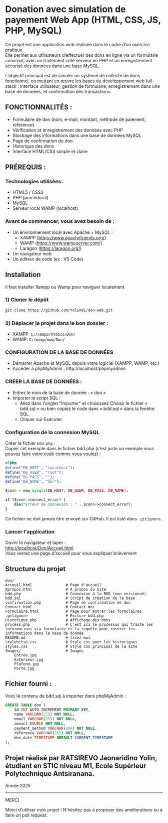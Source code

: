 
# Donation avec simulation de payement Web App (HTML, CSS, JS, PHP, MySQL)

Ce projet est une application web réalisée dans le cadre d’un exercice pratique.  
Elle permet aux utilisateurs d’effectuer des dons en ligne via un formulaire convivial, avec un traitement côté serveur en PHP et un enregistrement sécurisé des données dans une base MySQL.

L’objectif principal est de simuler un système de collecte de dons fonctionnel, en mettant en œuvre les bases du développement web full-stack : interface utilisateur, gestion de formulaire, enregistrement dans une base de données, et confirmation des transactions.

## FONCTIONNALITÉS :
- Formulaire de don (nom, e-mail, montant, méthode de paiement, référence)
- Vérification et enregistrement des données avec PHP
- Stockage des informations dans une base de données MySQL
- Page de confirmation du don
- Historique des dons 
- Interface HTML/CSS simple et claire

## PRÉREQUIS :
### Technologies utilisées:
- HTML5 / CSS3
- PHP (procédural)
- MySQL
- Serveur local WAMP (localhost)

### Avant de commencer, vous avez besoin de :
- Un environnement local avec Apache + MySQL :
  - XAMPP (https://www.apachefriends.org/)
  - WAMP (https://www.wampserver.com/)
  - Laragon (https://laragon.org/)
- Un navigateur web
- Un éditeur de code (ex : VS Code)

## Installation

Il faut installer Xampp ou Wamp pour naviguer localement

### 1) Cloner le dépôt
```bash
git clone https://github.com/Yolin01/don-web.git
```

### 2) Déplacer le projet dans le bon dossier :
- XAMPP: `C:/xampp/htdocs/Don/`
- WAMP: `C:/wamp/www/Don/`

### CONFIGURATION DE LA BASE DE DONNÉES
- Démarrer Apache et MySQL depuis votre logiciel (XAMPP, WAMP, etc.)
- Accéder à phpMyAdmin : http://localhost/phpmyadmin

### CRÉER LA BASE DE DONNÉES :
- Entrez le nom de la base de donnée : « don »
- Importer le script SQL :
  - Allez dans l'onglet "Importer" et choisissez Choisir le fichier « bdd.sql » ou bien copiez le code dans « bdd.sql » dans la fenêtre SQL
  - Cliquer sur Exécuter

### Configuration de la connexion MySQL

Créer le fichier `bdd.php` :  
Copier cet exemple dans le fichier bdd.php (c’est juste un exemple vous pouvez faire votre code comme vous voulez) :

```php
<?php
define("DB_HOST", "localhost"); 
define("DB_USER", "root"); 
define("DB_PASS", ""); 
define("DB_NAME", "don");

$conn = new mysqli(DB_HOST, DB_USER, DB_PASS, DB_NAME);

if ($conn->connect_error) {
    die("Erreur de connexion : " . $conn->connect_error);
}
```

Ce fichier ne doit jamais être envoyé sur GitHub. Il est listé dans `.gitignore`.

### Lancer l'application

Ouvrir le navigateur et taper :  
[http://localhost/Don/Accueil.html](http://localhost/Don/Accueil.html)  
Vous verrez une page d’accueil pour vous expliquer brièvement

## Structure du projet

```
don/
Acceuil.html               # Page d'accueil
Apropos.html               # A propos du site
bdd.php                    # Connexion à la BDD (non versionné)
bdd.sql                    # Script de création de la base
confirmation.php           # Page de confirmation de don
Contact.html               # Contact moi
Formulaire.html            # Page pour entrer les formulaires
.gitignore                 # Exclure bdd.php
Historique.php             # Affichage des dons
process.php                # C’est ici le processus qui traite les informations via formulaire et la requête pour insérer les informations dans la base de donnée
README.md                  # lisez moi
stylehitso.css             # Style css pour les historiques
styles.css                 # Style css principal de la site
Images/                    # Images
    Entrée.jpg 
    Exterieur.jpg
    Plafond.jpg
    Porte.jpg
```

## Fichier fourni :

Voici le contenu de bdd.sql à importer dans phpMyAdmin :
```sql
CREATE TABLE don (
    id INT AUTO_INCREMENT PRIMARY KEY,
    name VARCHAR(255) NOT NULL,
    email VARCHAR(255) NOT NULL,
    amount DOUBLE NOT NULL,
    payment_method VARCHAR(100) NOT NULL,
    reference VARCHAR(255) NOT NULL,
    don_date TIMESTAMP DEFAULT CURRENT_TIMESTAMP
);
```

## Projet réalisé par RATSIREVO Jaonaridino Yolin, étudiant en STIC niveau M1, Ecole Supérieur Polytechnique Antsiranana.
Année:2025

---
MERCI

Merci d'utiliser mon projet ! N'hésitez pas à proposer des améliorations ou à faire un pull request.
